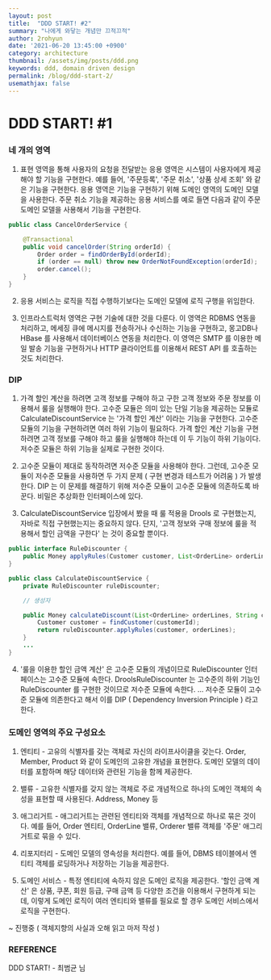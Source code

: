 ```yaml
---
layout: post
title:  "DDD START! #2"
summary: "나에게 와닿는 개념만 끄적끄적"
author: 2rohyun
date: '2021-06-20 13:45:00 +0900'
category: architecture
thumbnail: /assets/img/posts/ddd.png
keywords: ddd, domain driven design
permalink: /blog/ddd-start-2/
usemathjax: false
---
```


# DDD START! #1

### 네 개의 영역

1. 표현 영역을 통해 사용자의 요청을 전달받는 응용 영역은 시스템이 사용자에게 제공해야 할 기능을 구현한다. 예를 들어, '주문등록', '주문 취소', '상품 상세 조회' 와 같은 기능을 구현한다. 응용 영역은 기능을 구현하기 위해 도메인 영역의 도메인 모델을 사용한다. 주문 취소 기능을 제공하는 응용 서비스를 예로 들면 다음과 같이 주문 도메인 모델을 사용해서 기능을 구현한다.

```java
public class CancelOrderService {

    @Transactional
    public void cancelOrder(String orderId) {
        Order order = findOrderById(orderId);
        if (order == null) throw new OrderNotFoundException(orderId);
        order.cancel();
    }
}
```

2. 응용 서비스는 로직을 직접 수행하기보다는 도메인 모델에 로직 구행을 위임한다.

3. 인프라스트럭처 영역은 구현 기술에 대한 것을 다룬다. 이 영역은 RDBMS 연동을 처리하고, 메세징 큐에 메시지를 전송하거나 수신하는 기능을 구현하고, 몽고DB나 HBase 를 사용해서 데이터베이스 연동을 처리한다. 이 영역은 SMTP 를 이용한 메일 발송 기능을 구현하거나 HTTP 클라이언트를 이용해서 REST API 를 호출하는 것도 처리한다.

### DIP

1. 가격 할인 계산을 하려면 고객 정보를 구해야 하고 구한 고객 정보와 주문 정보를 이용해서 룰을 실행해야 한다. 고수준 모듈은 의미 있는 단일 기능을 제공하는 모듈로 CalculateDiscountService 는 '가격 할인 계산' 이라는 기능을 구현한다. 고수준 모듈의 기능을 구현하려면 여러 하위 기능이 필요하다. 가격 할인 계산 기능을 구현하려면 고객 정보를 구해야 하고 룰을 실행해야 하는데 이 두 기능이 하위 기능이다. 저수준 모듈은 하위 기능을 실제로 구현한 것이다.

2. 고수준 모듈이 제대로 동작하려면 저수준 모듈을 사용해야 한다. 그런데, 고수준 모듈이 저수준 모듈을 사용하면 두 가지 문제 ( 구현 변경과 테스트가 어려움 ) 가 발생한다. DIP 는 이 문제를 해결하기 위해 저수준 모듈이 고수준 모듈에 의존하도록 바꾼다. 비밀은 추상화한 인터페이스에 있다.

3. CalculateDiscountService 입장에서 봤을 때 룰 적용을 Drools 로 구현했는지, 자바로 직접 구현했는지는 중요하지 않다. 단지, '고객 정보와 구매 정보에 룰을 적용해서 할인 금액을 구한다' 는 것이 중요할 뿐이다.

```java
public interface RuleDiscounter {
    public Money applyRules(Customer customer, List<OrderLine> orderLines);
}
```

```java
public class CalculateDiscountService {
    private RuleDiscounter ruleDiscounter;

    // 생성자

    public Money calculateDiscount(List<OrderLine> orderLines, String customerId) {
        Customer customer = findCustomer(customerId);
        return ruleDiscounter.applyRules(customer, orderLines);
    }
    ...
}
```

4. '룰을 이용한 할인 금액 계산' 은 고수준 모듈의 개념이므로 RuleDiscounter 인터페이스는 고수준 모듈에 속한다. DroolsRuleDiscounter 는 고수준의 하위 기능인 RuleDiscounter 를 구현한 것이므로 저수준 모듈에 속한다. ... 저수준 모듈이 고수준 모듈에 의존한다고 해서 이를 DIP ( Dependency Inversion Principle ) 라고 한다.

### 도메인 영역의 주요 구성요소

1. 엔티티 - 고유의 식별자를 갖는 객체로 자신의 라이프사이클을 갖는다. Order, Member, Product 와 같이 도메인의 고유한 개념을 표현한다. 도메인 모델의 데이터를 포함하며 해당 데이터와 관련된 기능을 함께 제공한다.

2. 밸류 - 고유한 식별자를 갖지 않는 객체로 주로 개념적으로 하나의 도메인 객체의 속성을 표현할 때 사용된다. Address, Money 등

3. 애그리거트 - 애그리거트는 관련된 엔티티와 객체를 개념적으로 하나로 묶은 것이다. 예를 들어, Order 엔티티, OrderLine 밸류, Orderer 밸류 객체를 '주문' 애그리거트로 묶을 수 있다.

4. 리포지터리 - 도메인 모델의 영속성을 처리한다. 예를 들어, DBMS 테이블에서 엔티티 객체를 로딩하거나 저장하는 기능을 제공한다.

5. 도메인 서비스 - 특정 엔티티에 속하지 않은 도메인 로직을 제공한다. '할인 금액 계산' 은 상품, 쿠폰, 회원 등급, 구매 금액 등 다양한 조건을 이용해서 구현하게 되는데, 이렇게 도메인 로직이 여러 엔티티와 밸류를 필요로 할 경우 도메인 서비스에서 로직을 구현한다.


~ 진행중 ( 객체지향의 사실과 오해 읽고 마저 작성 )

### REFERENCE

DDD START! - 최범균 님

